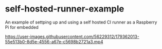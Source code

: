 # self-hosted-runner-example
An example of settping up and using a self hosted CI runner as a Raspberry Pi for embedded


https://user-images.githubusercontent.com/56229312/179362013-55e513b0-8d5e-4556-a67e-c5698b2721a3.mp4

